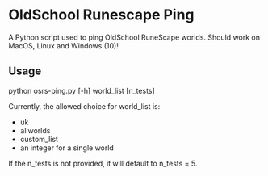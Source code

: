 # OldSchool Runescape Ping 

A Python script used to ping OldSchool RuneScape worlds. Should work on MacOS, Linux and Windows (10)!

## Usage

python osrs-ping.py [-h] world_list [n_tests]

Currently, the allowed choice for world_list is:

* uk
* allworlds
* custom_list
* an integer for a single world

If the n_tests is not provided, it will default to n_tests = 5.
